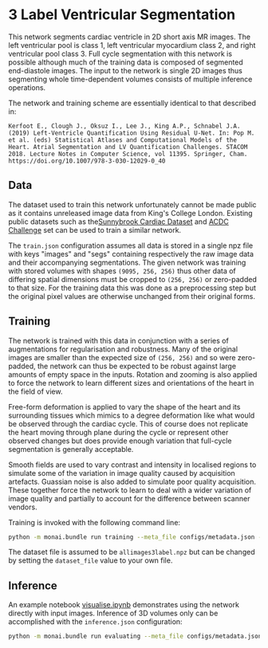 
# 3 Label Ventricular Segmentation

This network segments cardiac ventricle in 2D short axis MR images. The left ventricular pool is class 1, left ventricular myocardium class 2, and right ventricular pool class 3. Full cycle segmentation with this network is possible although much of the training data is composed of segmented end-diastole images. The input to the network is single 2D images thus segmenting whole time-dependent volumes consists of multiple inference operations.

The network and training scheme are essentially identical to that described in:

`Kerfoot E., Clough J., Oksuz I., Lee J., King A.P., Schnabel J.A. (2019) Left-Ventricle Quantification Using Residual U-Net. In: Pop M. et al. (eds) Statistical Atlases and Computational Models of the Heart. Atrial Segmentation and LV Quantification Challenges. STACOM 2018. Lecture Notes in Computer Science, vol 11395. Springer, Cham. https://doi.org/10.1007/978-3-030-12029-0_40`

## Data

The dataset used to train this network unfortunately cannot be made public as it contains unreleased image data from King's College London. Existing public datasets such as the[Sunnybrook Cardiac Dataset](http://www.cardiacatlas.org/studies/sunnybrook-cardiac-data/) and [ACDC Challenge](https://www.creatis.insa-lyon.fr/Challenge/acdc/) set can be used to train a similar network. 

The `train.json` configuration assumes all data is stored in a single npz file with keys "images" and "segs" containing respectively the raw image data and their accompanying segmentations. The given network was training with stored volumes with shapes `(9095, 256, 256)` thus other data of differing spatial dimensions must be cropped to `(256, 256)` or zero-padded to that size. For the training data this was done as a preprocessing step but the original pixel values are otherwise unchanged from their original forms.

## Training

The network is trained with this data in conjunction with a series of augmentations for regularisation and robustness. Many of the original images are smaller than the expected size of `(256, 256)` and so were zero-padded, the network can thus be expected to be robust against large amounts of empty space in the inputs. Rotation and zooming is also applied to force the network to learn different sizes and orientations of the heart in the field of view. 

Free-form deformation is applied to vary the shape of the heart and its surrounding tissues which mimics to a degree deformation like what would be observed through the cardiac cycle. This of course does not replicate the heart moving through plane during the cycle or represent other observed changes but does provide enough variation that full-cycle segmentation is generally acceptable.

Smooth fields are used to vary contrast and intensity in localised regions to simulate some of the variation in image quality caused by acquisition artefacts. Guassian noise is also added to simulate poor quality acquisition. These together force the network to learn to deal with a wider variation of image quality and partially to account for the difference between scanner vendors. 

Training is invoked with the following command line:

```sh
python -m monai.bundle run training --meta_file configs/metadata.json --config_file configs/train.json --logging_file configs/logging.conf --bundle_root .
```

The dataset file is assumed to be `allimages3label.npz` but can be changed by setting the `dataset_file` value to your own file.  

## Inference

An example notebook [visualise.ipynb](./visualise.ipynb) demonstrates using the network directly with input images. Inference of 3D volumes only can be accomplished with the `inference.json` configuration:

```sh
python -m monai.bundle run evaluating --meta_file configs/metadata.json --config_file configs/inference.json --logging_file configs/logging.conf --dataset_dir dataset --output_dir ./output/ --bundle_root .
```